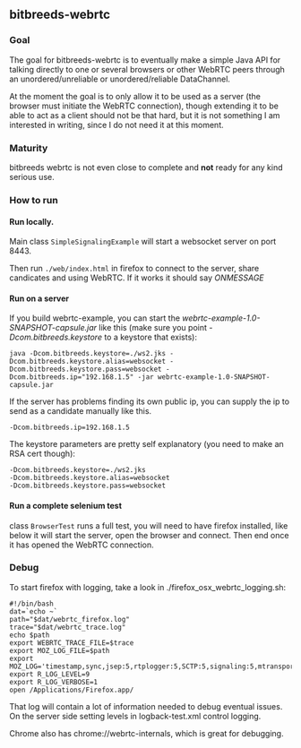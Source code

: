 bitbreeds-webrtc
----------------

### Goal
The goal for bitbreeds-webrtc is to eventually make a simple Java API for
talking directly to one or several browsers or
other WebRTC peers through an unordered/unreliable or 
unordered/reliable DataChannel.

At the moment the goal is to only allow it to be used as a server
(the browser must initiate the WebRTC connection), though extending
it to be able to act as a client should not be that hard, but 
it is not something I am interested in writing, since I do not need it at this moment.

### Maturity
bitbreeds webrtc is not even close to complete and __not__ ready for
any kind serious use.

### How to run
#### Run locally.

Main class `SimpleSignalingExample` will start a websocket server on port 8443.

Then run `./web/index.html` in firefox to connect to the server, share candicates and 
using WebRTC. If it works it should say _ONMESSAGE_

#### Run on a server
If you build webrtc-example, you can start the _webrtc-example-1.0-SNAPSHOT-capsule.jar_ like this (make sure you point _-Dcom.bitbreeds.keystore_ to a keystore that exists):

```
java -Dcom.bitbreeds.keystore=./ws2.jks -Dcom.bitbreeds.keystore.alias=websocket -Dcom.bitbreeds.keystore.pass=websocket -Dcom.bitbreeds.ip="192.168.1.5" -jar webrtc-example-1.0-SNAPSHOT-capsule.jar
```

If the server has problems finding its own public ip, you can supply the
ip to send as a candidate manually like this.

```
-Dcom.bitbreeds.ip=192.168.1.5
```

The keystore parameters are pretty self explanatory (you need to make an RSA cert though):
```
-Dcom.bitbreeds.keystore=./ws2.jks
-Dcom.bitbreeds.keystore.alias=websocket
-Dcom.bitbreeds.keystore.pass=websocket
```

#### Run a complete selenium test
class `BrowserTest` runs a full test, you will need to have firefox installed,
like below it will start the server, open the browser and connect. Then end
once it has opened the WebRTC connection.


### Debug
To start firefox with logging, take a look in ./firefox_osx_webrtc_logging.sh: 
```
#!/bin/bash
dat=`echo ~`
path="$dat/webrtc_firefox.log"
trace="$dat/webrtc_trace.log"
echo $path
export WEBRTC_TRACE_FILE=$trace
export MOZ_LOG_FILE=$path
export MOZ_LOG='timestamp,sync,jsep:5,rtplogger:5,SCTP:5,signaling:5,mtransport:5,MediaManager:5,webrtc_trace:5'
export R_LOG_LEVEL=9
export R_LOG_VERBOSE=1
open /Applications/Firefox.app/
```
That log will contain a lot of information needed to debug eventual issues.
On the server side setting levels in logback-test.xml control logging.

Chrome also has chrome://webrtc-internals, which is great for debugging.


